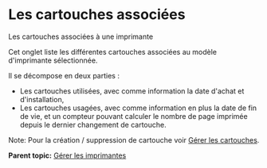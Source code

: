 Les cartouches associées
========================

Les cartouches associées à une imprimante

Cet onglet liste les différentes cartouches associées au modèle
d'imprimante sélectionnée.

Il se décompose en deux parties :

-   Les cartouches utilisées, avec comme information la date d'achat et
    d'installation,
-   Les cartouches usagées, avec comme information en plus la date de
    fin de vie, et un compteur pouvant calculer le nombre de page
    imprimée depuis le dernier changement de cartouche.

Note: Pour la création / suppression de cartouche voir [Gérer les
cartouches](inventory_cartridge.html "Les cartouches dans GLPI, caractéristiques et utilisation").

**Parent topic:** [Gérer les
imprimantes](../glpi/inventory_printer.html "Les imprimantes se gèrent depuis le menu Parc > Imprimantes")
